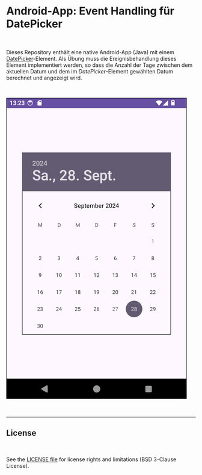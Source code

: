 # Android-App: Event Handling für DatePicker #

<br>

Dieses Repository enthält eine native Android-App (Java) mit einem [DatePicker](https://developer.android.com/reference/android/widget/DatePicker)-Element.
Als Übung muss die Ereignisbehandlung dieses Element implementiert werden, so dass die
Anzahl der Tage zwischen dem aktuellen Datum und dem im *DatePicker*-Element gewählten
Datum berechnet und angezeigt wird.


<br>

![Screenshot 1](screenshot_1.png)

<br>

----

## License ##

<br>

See the [LICENSE file](LICENSE.md) for license rights and limitations (BSD 3-Clause License).

<br>